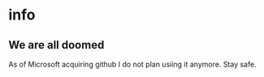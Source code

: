 # info
## We are all doomed
 As of Microsoft acquiring github I do not plan usiing it anymore. Stay safe.
